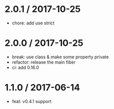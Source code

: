 
2.0.1 / 2017-10-25
==================

  * chore: add use strict

2.0.0 / 2017-10-25
==================

  * break: use class & make some property private
  * refactor: release the main fiber
  * ci: add 0.16.0

1.1.0 / 2017-06-14
==================

  * feat: v0.4.1 support
